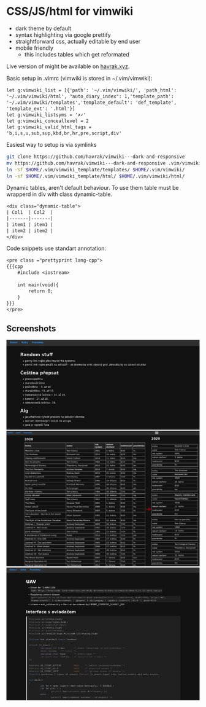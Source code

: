 # CSS/JS/html for vimwiki
* dark theme by default
* syntax highlighting via google prettify
* straightforward css, actually editable by end user
* mobile friendly
	* this includes tables which get reformated

Live version of might be available on [havrak.xyz](http://havrak.xyz).


Basic setup in .vimrc (vimwiki is stored in ~/.vim/vimwiki):
```vim
let g:vimwiki_list = [{'path': '~/.vim/vimwiki/', 'path_html': '~/.vim/vimwiki/html', "auto_diary_index": 1,'template_path': '~/.vim/vimwiki/templates','template_default': 'def_template', 'template_ext': '.html'}]
let g:vimwiki_listsyms = '✗✓'
let g:vimwiki_conceallevel = 2
let g:vimwiki_valid_html_tags = 'b,i,s,u,sub,sup,kbd,br,hr,pre,script,div'

```

Easiest way to setup is via symlinks
```bash
git clone https://github.com/havrak/vimwiki---dark-and-responsive
mv https://github.com/havrak/vimwiki---dark-and-responsive .vim/vimwiki_template
ln -sf $HOME/.vim/vimwiki_template/templates/ $HOME/.vim/vimwiki/
ln -sf $HOME/.vim/vimwiki_template/html/ $HOME/.vim/vimwiki/html/
```

Dynamic tables, aren't default behaviour. To use them table must be wrapperd in div with class dynamic-table.

```vimwiki
<div class="dynamic-table">
| Col1  | Col2  |
|-------|-------|
| item1 | item1 |
| item2 | item2 |
</div>
```

Code snippets use standart annotation:
```vimwiki
<pre class ="prettyprint lang-cpp">
{{{cpp
	#include <iostream>

	int main(void){
		return 0;
	}
}}}
</pre>
```

## Screenshots
![Normal layout](./images/pic1.png)
![Table](./images/pic2.png)
![Code Snippet](./images/pic3.png)
